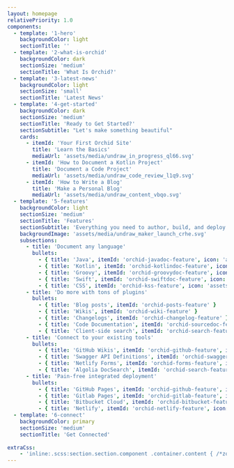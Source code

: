 ```yaml
---
layout: homepage
relativePriority: 1.0
components:
  - template: '1-hero'
    backgroundColor: light
    sectionTitle: ''
  - template: '2-what-is-orchid'
    backgroundColor: dark
    sectionSize: 'medium'
    sectionTitle: 'What Is Orchid?'
  - template: '3-latest-news'
    backgroundColor: light
    sectionSize: 'small'
    sectionTitle: 'Latest News'
  - template: '4-get-started'
    backgroundColor: dark
    sectionSize: 'medium'
    sectionTitle: 'Ready to Get Started?'
    sectionSubtitle: "Let's make something beautiful"
    cards:
      - itemId: 'Your First Orchid Site'
        title: 'Learn the Basics'
        mediaUrl: 'assets/media/undraw_in_progress_ql66.svg'
      - itemId: 'How to Document a Kotlin Project'
        title: 'Document a Code Project'
        mediaUrl: 'assets/media/undraw_code_review_l1q9.svg'
      - itemId: 'How to Write a Blog'
        title: 'Make a Personal Blog'
        mediaUrl: 'assets/media/undraw_content_vbqo.svg'
  - template: '5-features'
    backgroundColor: light
    sectionSize: 'medium'
    sectionTitle: 'Features'
    sectionSubtitle: 'Everything you need to author, build, and deploy documentation sites, top-soil included'
    backgroundImage: 'assets/media/undraw_maker_launch_crhe.svg'
    subsections:
      - title: 'Document any language'
        bullets: 
          - { title: 'Java', itemId: 'orchid-javadoc-feature', icon: 'assets/svg/java.svg', iconAttribution: 'Icons made by https://www.flaticon.com/authors/freepik from https://www.flaticon.com' }
          - { title: 'Kotlin', itemId: 'orchid-kotlindoc-feature', icon: 'assets/svg/kotlin.svg', iconAttribution: 'https://commons.wikimedia.org/wiki/File:Kotlin-logo.svg' }
          - { title: 'Groovy', itemId: 'orchid-groovydoc-feature', icon: 'assets/svg/groovy.svg', iconAttribution: 'https://commons.wikimedia.org/wiki/File:Groovy-logo.svg' }
          - { title: 'Swift', itemId: 'orchid-swiftdoc-feature', icon: 'assets/svg/swift.svg', iconAttribution: 'https://commons.wikimedia.org/wiki/File:Swift_logo.svg' }
          - { title: 'CSS', itemId: 'orchid-kss-feature', icon: 'assets/svg/css.svg', iconAttribution: 'https://commons.wikimedia.org/wiki/File:CSS3_logo_and_wordmark.svg' }
      - title: 'Do more with tons of plugins'
        bullets:           
          - { title: 'Blog posts', itemId: 'orchid-posts-feature' }
          - { title: 'Wikis', itemId: 'orchid-wiki-feature' }
          - { title: 'Changelogs', itemId: 'orchid-changelog-feature' }
          - { title: 'Code Documentation', itemId: 'orchid-sourcedoc-feature' }
          - { title: 'Client-side search', itemId: 'orchid-search-feature' }
      - title: 'Connect to your existing tools'
        bullets: 
          - { title: 'GitHub Wikis', itemId: 'orchid-github-feature', icon: 'assets/svg/github.svg', iconAttribution: 'https://github.com/logos' }
          - { title: 'Swagger API Definitions', itemId: 'orchid-swagger-feature', icon: 'assets/svg/swagger.svg', iconAttribution: 'https://swagger.io/' }
          - { title: 'Netlify Forms', itemId: 'orchid-forms-feature', icon: 'assets/svg/netlify.svg', iconAttribution: 'https://www.netlify.com/press/' }
          - { title: 'Algolia DocSearch', itemId: 'orchid-search-feature', icon: 'assets/svg/algolia.svg', iconAttribution: 'https://www.algolia.com/press/?section=brand-guidelines' }
      - title: 'Pain-free integrated deployment'
        bullets: 
          - { title: 'GitHub Pages', itemId: 'orchid-github-feature', icon: 'assets/svg/github.svg', iconAttribution: 'https://github.com/logos' }
          - { title: 'Gitlab Pages', itemId: 'orchid-gitlab-feature', icon: 'assets/svg/gitlab.svg', iconAttribution: 'https://about.gitlab.com/press/press-kit/' }
          - { title: 'Bitbucket Cloud', itemId: 'orchid-bitbucket-feature', icon: 'assets/svg/bitbucket.svg', iconAttribution: 'https://www.atlassian.com/company/news/press-kit' }
          - { title: 'Netlify', itemId: 'orchid-netlify-feature', icon: 'assets/svg/netlify.svg', iconAttribution: 'https://www.netlify.com/press/' }
  - template: '6-connect'
    backgroundColor: primary
    sectionSize: 'medium'
    sectionTitle: 'Get Connected'
    
extraCss:
    - 'inline:.scss:section.section.component .container.content { /*zoom: 80%;*/ }'
---
```

